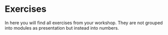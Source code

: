 # Exercises

In here you will find all exercises from your workshop. They are not grouped into modules as presentation but instead into numbers.